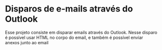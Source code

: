 # Disparos de e-mails através do Outlook

Esse projeto consiste em disparar emails através do Outlook.
Nesse disparo é possível usar HTML no corpo do email, e também é possível enviar anexos junto ao email
